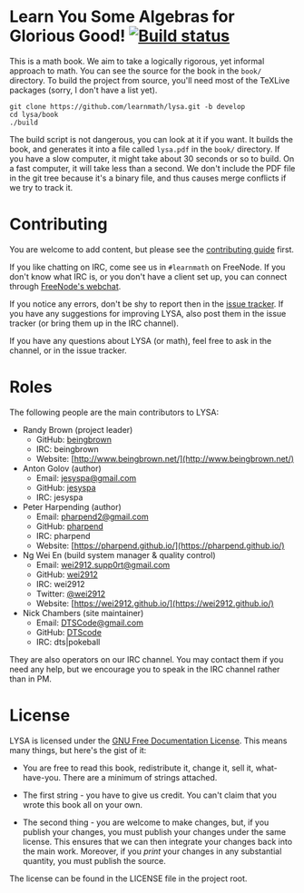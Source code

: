 # Learn You Some Algebras for Glorious Good! [![Build status](https://travis-ci.org/learnmath/lysa.svg)](https://travis-ci.org/learnmath/lysa)

This is a math book. We aim to take a logically rigorous, yet informal approach
to math. You can see the source for the book in the `book/` directory. To build
the project from source, you'll need most of the TeXLive packages (sorry, I
don't have a list yet).

```
git clone https://github.com/learnmath/lysa.git -b develop
cd lysa/book
./build
```

The build script is not dangerous, you can look at it if you want. It builds the
book, and generates it into a file called `lysa.pdf` in the `book/`
directory. If you have a slow computer, it might take about 30 seconds or so to
build. On a fast computer, it will take less than a second. We don't include the
PDF file in the git tree because it's a binary file, and thus causes merge
conflicts if we try to track it.

# Contributing

You are welcome to add content, but please see the
[contributing guide][contrib-guide] first.

If you like chatting on IRC, come see us in `#learnmath` on FreeNode. If you
don't know what IRC is, or you don't have a client set up, you can connect
through [FreeNode's webchat][webchat].

If you notice any errors, don't be shy to report then in the
[issue tracker](//github.com/pharpend/lysa/issues). If you have any suggestions
for improving LYSA, also post them in the issue tracker (or bring them up in the
IRC channel).

If you have any questions about LYSA (or math), feel free to ask in the channel,
or in the issue tracker.

# Roles

The following people are the main contributors to LYSA:

* Randy Brown (project leader)
  * GitHub: [beingbrown](https://github.com/beingbrown/)
  * IRC: beingbrown
  * Website: [http://www.beingbrown.net/](http://www.beingbrown.net/)
* Anton Golov (author)
  * Email: [jesyspa@gmail.com](mailto:jesyspa@gmail.com)
  * GitHub: [jesyspa](https://github.com/jesyspa/)
  * IRC: jesyspa
* Peter Harpending (author)
  * Email: [pharpend2@gmail.com](mailto:pharpend2@gmail.com)
  * GitHub: [pharpend](https://github.com/pharpend/)
  * IRC: pharpend
  * Website: [https://pharpend.github.io/](https://pharpend.github.io/)
* Ng Wei En (build system manager & quality control)
  * Email: [wei2912.supp0rt@gmail.com](mailto:wei2912.supp0rt@gmail.com)
  * GitHub: [wei2912](https://github.com/wei2912/)
  * IRC: wei2912
  * Twitter: [@wei2912](https://twitter.com/wei2912)
  * Website: [https://wei2912.github.io/](https://wei2912.github.io/)
* Nick Chambers (site maintainer)
  * Email: [DTSCode@gmail.com](mailto:DTSCode@gmail.com)
  * GitHub: [DTScode](https://github.com/DTScode)
  * IRC: dts|pokeball

They are also operators on our IRC channel. You may contact them if you need any help, but we encourage you to speak in the IRC channel rather than in PM.

# License

LYSA is licensed under the [GNU Free Documentation License][gfdl]. This means
many things, but here's the gist of it:

* You are free to read this book, redistribute it, change it, sell it,
what-have-you. There are a minimum of strings attached.

* The first string - you have to give us credit. You can't claim that you wrote
this book all on your own.

* The second thing - you are welcome to make changes, but, if you publish your
  changes, you must publish your changes under the same license. This ensures
  that we can then integrate your changes back into the main work. Moreover, if
  you *print* your changes in any substantial quantity, you must publish the
  source.

The license can be found in the LICENSE file in the project root.

[gfdl]: https://gnu.org/licenses/fdl.html
[contrib-guide]: contributing.md
[webchat]: http://webchat.freenode.net/?channels=%23learnmath&uio=MT11bmRlZmluZWQb1
